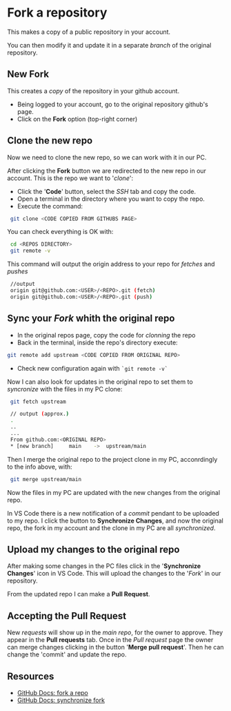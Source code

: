 # Fork a repository

This makes a copy of a public repository in your account.

You can then modify it and update it in a separate _branch_ of the original repository.

## New Fork

This creates a _copy_ of the repository in your github account.

 + Being logged to your account, go to the original repository github's page.
 + Click on the __Fork__ option (top-right corner)

## Clone the new repo

Now we need to clone the new repo, so we can work with it in our PC.

After clicking the __Fork__ button we are redirected to the new repo in our account. This is the repo we want to '_clone_':

 - Click the '__Code__' button, select the _SSH_ tab and copy the code.
 - Open a terminal in the directory where you want to copy the repo.
 - Execute the command:

 

``` sh
 git clone <CODE COPIED FROM GITHUBS PAGE>
 ```

 You can check everything is OK with:

 

``` sh
 cd <REPOS DIRECTORY>
 git remote -v
 ```

 This command will output the origin address to your repo for _fetches_ and _pushes_
 

``` sh
 //output
 origin git@github.com:<USER>/<REPO>.git (fetch)
 origin git@github.com:<USER>/<REPO>.git (push)
```

## Sync your _Fork_ whith the original repo

 - In the original repos page, copy the code for _clonning_ the repo
 - Back in the terminal, inside the repo's directory execute:

 

``` sh
git remote add upstream <CODE COPIED FROM ORIGINAL REPO>
 ```

 - Check new configuration again with `` `git remote -v` ``

Now I can also look for updates in the original repo to set them to _syncronize_ with the files in my PC clone:

``` sh
 git fetch upstream

 // output (approx.)
 .
 ..
 ...
 From github.com:<ORIGINAL REPO>
 * [new branch]     main    ->  upstream/main
 ```

 Then I merge the original repo to the project clone in my PC, acconrdingly to the info above, with: 

``` sh
 git merge upstream/main
 ```

 Now the files in my PC are updated with the new changes from the original repo.

 In VS Code there is a new notification of a _commit_ pendant to be uploaded to my repo.
 I click the button to __Synchronize Changes__, and now the original repo, the fork in my account and the clone in my PC are all _synchronized_.

## Upload my changes to the original repo

After making some changes in the PC files click in the '__Synchronize Changes__' icon in VS Code. This will upload the changes to the '_Fork_' in our repository.

From the updated repo I can make a __Pull Request__.

## Accepting the Pull Request

New _requests_ will show up in the _main repo_, for the owner to approve. They appear in the __Pull requests__ tab.
Once in the _Pull request_ page the owner can merge changes clicking in the button '__Merge pull request__'. Then he can change the 'commit' and update the repo.

## Resources

- [GitHub Docs: fork a repo](https://docs.github.com/es/free-pro-team@latest/github/getting-started-with-github/fork-a-repo)
- [GitHub Docs: synchronize fork](https://docs.github.com/es/free-pro-team@latest/github/collaborating-with-issues-and-pull-requests/syncing-a-fork)
